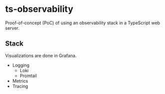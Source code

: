 # ts-observability

Proof-of-concept (PoC) of using an observability stack in a TypeScript web server.

## Stack

Visualizations are done in Grafana.

- Logging
  - Loki
  - Promtail
- Metrics
- Tracing
